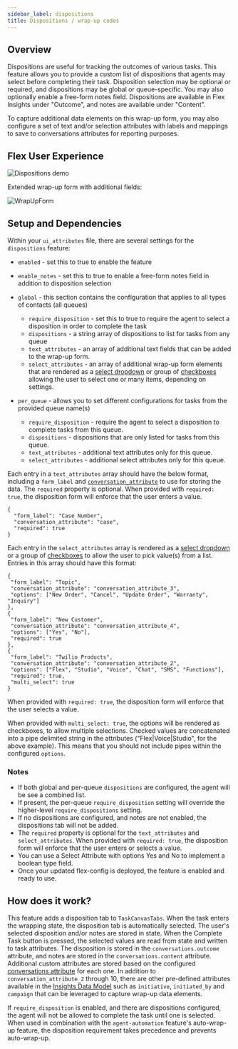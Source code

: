 ```yaml
---
sidebar_label: dispositions
title: Dispositions / wrap-up codes
---
```


## Overview

Dispositions are useful for tracking the outcomes of various tasks. This feature allows you to provide a custom list of dispositions that agents may select before completing their task. Disposition selection may be optional or required, and dispositions may be global or queue-specific. You may also optionally enable a free-form notes field. Dispositions are available in Flex Insights under "Outcome", and notes are available under "Content". 

To capture additional data elements on this wrap-up form, you may also configure a set of text and/or selection attributes with labels and mappings to save to conversations attributes for reporting purposes.

## Flex User Experience

![Dispositions demo](/img/features/dispositions/dispositions.gif)

Extended wrap-up form with additional fields:

![WrapUpForm](/img/features/dispositions/WrapUpForm.png)

## Setup and Dependencies

Within your `ui_attributes` file, there are several settings for the `dispositions` feature:

- `enabled` - set this to true to enable the feature
- `enable_notes` - set this to true to enable a free-form notes field in addition to disposition selection

- `global` - this section contains the configuration that applies to all types of contacts (all queues)
  - `require_disposition` - set this to true to require the agent to select a disposition in order to complete the task
  - `dispositions` - a string array of dispositions to list for tasks from any queue
  - `text_attributes` - an array of additional text fields that can be added to the wrap-up form.
  - `select_attributes` - an array of additional wrap-up form elements that are rendered as a [select dropdown](https://paste.twilio.design/components/select) or group of [checkboxes](https://paste.twilio.design/components/checkbox) allowing the user to select one or many items, depending on settings.

- `per_queue` - allows you to set different configurations for tasks from the provided queue name(s)
  - `require_disposition` - require the agent to select a disposition to complete tasks from this queue.
  - `dispositions` - dispositions that are only listed for tasks from this queue.
  - `text_attributes` - additional text attributes only for this queue.
  - `select_attributes` - additional select attributes only for this queue.

Each entry in a `text_attributes` array should have the below format, including a `form_label` and [`conversation_attribute`](https://www.twilio.com/docs/flex/developer/insights/enhance-integration) to use for storing the data. The `required` property is optional. When provided with `required: true`, the disposition form will enforce that the user enters a value.

```
{
  "form_label": "Case Number",
  "conversation_attribute": "case",
  "required": true
}
```

 Each entry in the `select_attributes` array is rendered as a [select dropdown](https://paste.twilio.design/components/select) or a group of [checkboxes](https://paste.twilio.design/components/checkbox) to allow the user to pick value(s) from a list. Entries in this array should have this format:
 ```
{
  "form_label": "Topic",
  "conversation_attribute": "conversation_attribute_3",
  "options": ["New Order", "Cancel", "Update Order", "Warranty", "Inquiry"]
},
{
  "form_label": "New Customer",
  "conversation_attribute": "conversation_attribute_4",
  "options": ["Yes", "No"],
  "required": true
},
{
  "form_label": "Twilio Products",
  "conversation_attribute": "conversation_attribute_2",
  "options": ["Flex", "Studio", "Voice", "Chat", "SMS", "Functions"],
  "required": true,
  "multi_select": true
}
```
When provided with `required: true`, the disposition form will enforce that the user selects a value.

When provided with `multi_select: true`, the options will be rendered as checkboxes, to allow multiple selections. Checked values are concatenated into a pipe delimited string in the attributes ("Flex|Voice|Studio", for the above example). This means that you should not include pipes within the configured `options`.

### Notes ###

* If both global and per-queue `dispositions` are configured, the agent will be see a combined list.
* If present, the per-queue `require_disposition` setting will override the higher-level `require_dispositions` setting.
* If no dispositions are configured, and notes are not enabled, the dispositions tab will not be added.
* The `required` property is optional for the `text_attributes` and `select_attributes`. When provided with `required: true`, the disposition form will enforce that the user enters or selects a value.
* You can use a Select Attribute with options Yes and No to implement a boolean type field.
* Once your updated flex-config is deployed, the feature is enabled and ready to use.

## How does it work?

This feature adds a disposition tab to `TaskCanvasTabs`. When the task enters the wrapping state, the disposition tab is automatically selected. The user's selected disposition and/or notes are stored in state. When the Complete Task button is pressed, the selected values are read from state and written to task attributes. The disposition is stored in the `conversations.outcome` attribute, and notes are stored in the `conversations.content` attribute.  Additional custom attributes are stored based on the configured [conversations attribute](https://www.twilio.com/docs/flex/developer/insights/enhance-integration) for each one.  In addition to `conversation_attribute_2` through 10, there are other pre-defined attributes available in the [Insights Data Model](https://www.twilio.com/docs/flex/end-user-guide/insights/data-model) such as `initiative`, `initiated_by` and `campaign` that can be leveraged to capture wrap-up data elements.

If `require_disposition` is enabled, and there are dispositions configured, the agent will not be allowed to complete the task until one is selected. When used in combination with the `agent-automation` feature's auto-wrap-up feature, the disposition requirement takes precedence and prevents auto-wrap-up.

